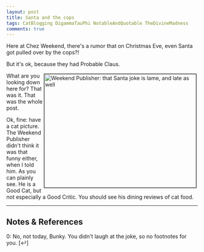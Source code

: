 ```yaml
---
layout: post
title: Santa and the cops
tags: CatBlogging DigammaTauPhi NotableAndQuotable TheDivineMadness
comments: true
---
```


Here at Chez Weekend, there's a rumor that on Christmas Eve, even Santa got pulled over by
the cops?!  

But it's ok, because they had Probable Claus.  

<img src="{{ site.baseurl }}/images/2020-12-19-cops-and-santa-weekend-publisher.jpg" width="400" height="300" alt="Weekend Publisher: that Santa joke is lame, and late as well" title="Weekend Publisher: that Santa joke is lame, and late as well" style="float: right; margin: 3px 3px 3px 3px; border: 1px solid #000000;"/>
What are you looking down here for?  That was it.  That was the whole post.  

Ok, fine: have a cat picture.  The Weekend Publisher didn't think it was that funny
either, when I told him.  As you can plainly see.  He is a Good Cat, but not especially a
Good Critic.  You should see his dining reviews of cat food.  

---

## Notes &amp; References  

<!--
<sup id="fn1a">[[1]](#fn1)</sup>
<a id="fn1">1</a>: [↩](#fn1a)  
-->

<a id="fn0">0</a>: No, not today, Bunky.  You didn't laugh at the joke, so no footnotes for you. [↩]  
